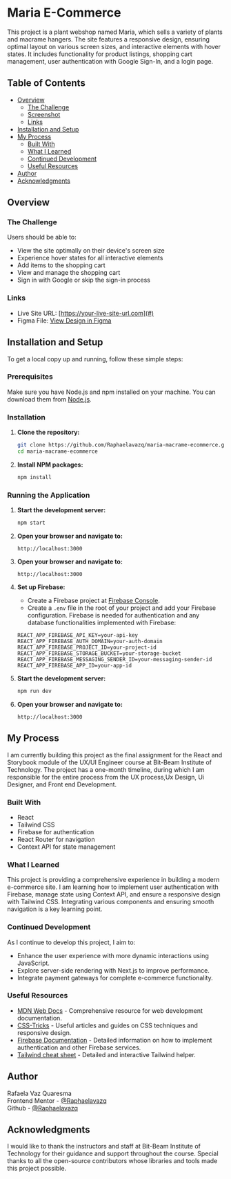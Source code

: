# Maria  E-Commerce

This project is a plant webshop named Maria, which sells a variety of plants and macrame hangers. The site features a responsive design, ensuring optimal layout on various screen sizes, and interactive elements with hover states. It includes functionality for product listings, shopping cart management, user authentication with Google Sign-In, and a login page.

## Table of Contents

- [Overview](#overview)
  - [The Challenge](#the-challenge)
  - [Screenshot](#screenshot)
  - [Links](#links)
- [Installation and Setup](#installation-and-setup)
- [My Process](#my-process)
  - [Built With](#built-with)
  - [What I Learned](#what-i-learned)
  - [Continued Development](#continued-development)
  - [Useful Resources](#useful-resources)
- [Author](#author)
- [Acknowledgments](#acknowledgments)

## Overview

### The Challenge

Users should be able to:

- View the site optimally on their device's screen size
- Experience hover states for all interactive elements
- Add items to the shopping cart
- View and manage the shopping cart
- Sign in with Google or skip the sign-in process


### Links

- Live Site URL: [https://your-live-site-url.com](#)
- Figma File: [View Design in Figma](https://your-figma-file-url.com)

## Installation and Setup

To get a local copy up and running, follow these simple steps:

### Prerequisites

Make sure you have Node.js and npm installed on your machine. You can download them from [Node.js](https://nodejs.org/).

### Installation

1. **Clone the repository:**

    ~~~sh
    git clone https://github.com/Raphaelavazq/maria-macrame-ecommerce.git
    cd maria-macrame-ecommerce
    ~~~

2. **Install NPM packages:**

    ~~~sh
    npm install
    ~~~

### Running the Application

1. **Start the development server:**

    ~~~sh
    npm start
    ~~~
    
2. **Open your browser and navigate to:**

    ```
    http://localhost:3000
    ```
3. **Open your browser and navigate to:**

    ```
    http://localhost:3000
    ```
4. **Set up Firebase:**

    - Create a Firebase project at [Firebase Console](https://console.firebase.google.com/).
    - Create a `.env` file in the root of your project and add your Firebase configuration. Firebase is needed for authentication and any database functionalities implemented with Firebase:

    ~~~env
    REACT_APP_FIREBASE_API_KEY=your-api-key
    REACT_APP_FIREBASE_AUTH_DOMAIN=your-auth-domain
    REACT_APP_FIREBASE_PROJECT_ID=your-project-id
    REACT_APP_FIREBASE_STORAGE_BUCKET=your-storage-bucket
    REACT_APP_FIREBASE_MESSAGING_SENDER_ID=your-messaging-sender-id
    REACT_APP_FIREBASE_APP_ID=your-app-id
    ~~~

5. **Start the development server:**

    ~~~sh
    npm run dev
    ~~~

6. **Open your browser and navigate to:**

    ```
    http://localhost:3000
    ```

## My Process

I am currently building this project as the final assignment for the React and Storybook module of the UX/UI Engineer course at Bit-Beam Institute of Technology. The project has a one-month timeline, during which I am responsible for the entire process from the  UX process,Ux Design, Ui Designer, and Front end Development. 

### Built With

- React
- Tailwind CSS
- Firebase for authentication
- React Router for navigation
- Context API for state management

### What I Learned

This project is providing a comprehensive experience in building a modern e-commerce site. I am learning how to implement user authentication with Firebase, manage state using Context API, and ensure a responsive design with Tailwind CSS. Integrating various components and ensuring smooth navigation is a key learning point.

### Continued Development

As I continue to develop this project, I aim to:

- Enhance the user experience with more dynamic interactions using JavaScript.
- Explore server-side rendering with Next.js to improve performance.
- Integrate payment gateways for complete e-commerce functionality.

### Useful Resources

- [MDN Web Docs](https://developer.mozilla.org) - Comprehensive resource for web development documentation.
- [CSS-Tricks](https://css-tricks.com) - Useful articles and guides on CSS techniques and responsive design.
- [Firebase Documentation](https://firebase.google.com/docs) - Detailed information on how to implement authentication and other Firebase services.
- [Tailwind cheat sheet]([https://firebase.google.com/docs](https://nerdcave.com/tailwind-cheat-sheet)) - Detailed and interactive Tailwind helper.

## Author

Rafaela Vaz Quaresma  
Frontend Mentor - [@Raphaelavazq](https://www.frontendmentor.io/profile/Raphaelavazq)  
Github - [@Raphaelavazq](https://github.com/Raphaelavazq)

## Acknowledgments

I would like to thank the instructors and staff at Bit-Beam Institute of Technology for their guidance and support throughout the course.
Special thanks to all the open-source contributors whose libraries and tools made this project possible.
